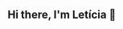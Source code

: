 ## Hi there, I'm Letícia 👋

<!--
**leticiafabri/leticiafabri** is a ✨ _special_ ✨ repository because its `README.md` (this file) appears on your GitHub profile.


